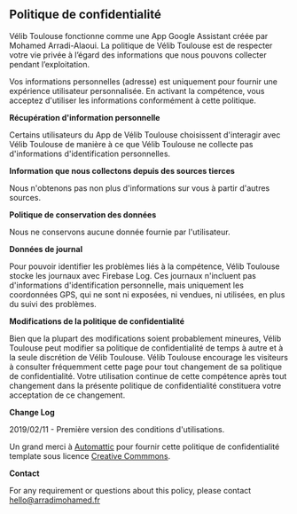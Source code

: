 ## Politique de confidentialité
Vélib Toulouse fonctionne comme une App Google Assistant créée par Mohamed Arradi-Alaoui. La politique de Vélib Toulouse est de respecter votre vie privée à l’égard des informations que nous pouvons collecter pendant l’exploitation.

Vos informations personnelles (adresse) est uniquement pour fournir une expérience utilisateur personnalisée. En activant la compétence, vous acceptez d'utiliser les informations conformément à cette politique.

**Récupération d'information personnelle**

Certains utilisateurs du App de Vélib Toulouse choisissent d'interagir avec Vélib Toulouse de manière à ce que Vélib Toulouse ne collecte pas d'informations d'identification personnelles.

**Information que nous collectons depuis des sources tierces**

Nous n'obtenons pas non plus d'informations sur vous à partir d'autres sources.

**Politique de conservation des données**

Nous ne conservons aucune donnée fournie par l'utilisateur.

**Données de journal**

Pour pouvoir identifier les problèmes liés à la compétence, Vélib Toulouse stocke les journaux avec Firebase Log. Ces journaux n'incluent pas d'informations d'identification personnelle, mais uniquement les coordonnées GPS, qui ne sont ni exposées, ni vendues, ni utilisées, en plus du suivi des problèmes.

**Modifications de la politique de confidentialité**

Bien que la plupart des modifications soient probablement mineures, Vélib Toulouse peut modifier sa politique de confidentialité de temps à autre et à la seule discrétion de Vélib Toulouse. Vélib Toulouse encourage les visiteurs à consulter fréquemment cette page pour tout changement de sa politique de confidentialité. Votre utilisation continue de cette compétence après tout changement dans la présente politique de confidentialité constituera votre acceptation de ce changement.

**Change Log**

2019/02/11 - Première version des conditions d'utilisations.

Un grand merci à [Automattic](https://automattic.com) pour fournir cette politique de confidentialité template sous licence [Creative Commmons](https://creativecommons.org/licenses/by-sa/4.0/).

**Contact**

For any requirement or questions about this policy, please contact hello@arradimohamed.fr
